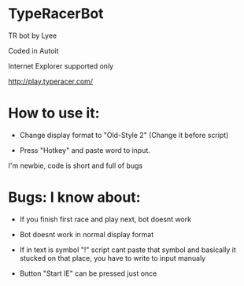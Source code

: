 # TypeRacerBot

TR bot by Lyee

Coded in Autoit

Internet Explorer supported only



http://play.typeracer.com/

# How to use it:

- Change display format to "Old-Style 2" (Change it before script)

- Press "Hotkey" and paste word to input.


I'm newbie, code is short and full of bugs


# Bugs: I know about:

- If you finish first race and play next, bot doesnt work

- Bot doesnt work in normal display format

- If in text is symbol "!" script cant paste that symbol and basically it stucked on that place, you have to write to input manualy

- Button "Start IE" can be pressed just once
